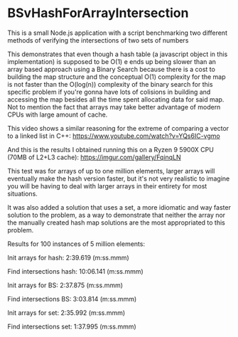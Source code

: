 # BSvHashForArrayIntersection
This is a small Node.js application with a script benchmarking two different methods of verifying the intersections of two sets of numbers

This demonstrates that even though a hash table (a javascript object in this implementation) is supposed to be O(1) e ends up being slower than an array based approach using a Binary Search because there is a cost to building the map structure and the conceptual O(1) complexity for the map is not faster than the O(log(n)) complexity of the binary search for this specific problem if you're gonna have lots of colisions in building and accessing the map besides all the time spent allocating data for said map. Not to mention the fact that arrays may take better advantage of modern CPUs with large amount of cache.

This video shows a similar reasoning for the extreme of comparing a vector to a linked list in C++: https://www.youtube.com/watch?v=YQs6IC-vgmo

And this is the results I obtained running this on a Ryzen 9 5900X CPU (70MB of L2+L3 cache): https://imgur.com/gallery/FqinqLN

This test was for arrays of up to one million elements, larger arrays will eventually make the hash version faster, but it's not very realistic to imagine you will be having to deal with larger arrays in their entirety for most situations.

It was also added a solution that uses a set, a more idiomatic and way faster solution to the problem, as a way to demonstrate that neither the array nor the manually created hash map solutions are the most appropriated to this problem.

Results for 100 instances of 5 million elements: 

  Init arrays for hash: 2:39.619 (m:ss.mmm)

  Find intersections hash: 10:06.141 (m:ss.mmm)
  
  Init arrays for BS: 2:37.875 (m:ss.mmm)
  
  Find intersections BS: 3:03.814 (m:ss.mmm)
  
  Init arrays for set: 2:35.992 (m:ss.mmm)
  
  Find intersections set: 1:37.995 (m:ss.mmm)
